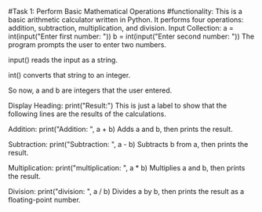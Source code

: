 
#Task 1: Perform Basic Mathematical Operations
#functionality:
This is a basic arithmetic calculator written in Python. It performs four operations: addition, subtraction, multiplication, and division.
Input Collection:
a = int(input("Enter first number: "))
b = int(input("Enter second number: "))
The program prompts the user to enter two numbers.

input() reads the input as a string.

int() converts that string to an integer.

So now, a and b are integers that the user entered.

Display Heading:
print("Result:")
This is just a label to show that the following lines are the results of the calculations.

Addition:
print("Addition: ", a + b)
Adds a and b, then prints the result.

Subtraction:
print("Subtraction: ", a - b)
Subtracts b from a, then prints the result.

Multiplication:
print("multiplication: ", a * b)
Multiplies a and b, then prints the result.

Division:
print("division: ", a / b)
Divides a by b, then prints the result as a floating-point number.













